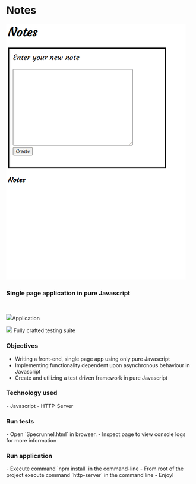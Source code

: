 <h1>Notes</h1>

![Creating notes in the application](noteGif.gif)

<h3>Single page application in pure Javascript</h3>

<br/>

<img src="https://i.gyazo.com/0a95b95a1e2c35d12b5fd5f9ff765228.png">Application</img>
<br/>

<img src="https://i.gyazo.com/2e23d4088c4591f3c846f077b921258d.png"></img>
Fully crafted testing suite

<h3>Objectives</h3>

- Writing a front-end, single page app using only pure Javascript
- Implementing functionality dependent upon asynchronous behaviour in Javascript
- Create and utilizing a test driven framework in pure Javascript

<h3>Technology used</h3>
- Javascript
- HTTP-Server

<h3>Run tests</h3>
- Open `Specrunnel.html` in browser.
- Inspect page to view console logs for more information

<h3>Run application</h3>
- Execute command `npm install` in the command-line
- From root of the project execute command `http-server` in the command line
- Enjoy!
